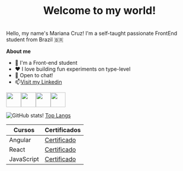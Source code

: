 <br>
<h1 align="center">Welcome to my world!</h1>
<br>
Hello, my name's Mariana Cruz! I'm a self-taught passionate FrontEnd student from Brazil 🇧🇷

**About me**

- 💼 I'm a Front-end student <br>
- ❤️ I love building fun experiments on type-level <br>
- 💬 Open to chat!
- 📫[Visit my Linkedin](https://www.linkedin.com/in/mariana-cruz-83003512b/)

<img src="https://cdn.jsdelivr.net/gh/devicons/devicon@latest/icons/angular/angular-original.svg" width="40"/><img src="https://cdn.jsdelivr.net/gh/devicons/devicon@latest/icons/react/react-original.svg" width="40"/><img src="https://cdn.jsdelivr.net/gh/devicons/devicon@latest/icons/typescript/typescript-plain.svg" width="40"/><img src="https://cdn.jsdelivr.net/gh/devicons/devicon@latest/icons/javascript/javascript-plain.svg" width="40"/>

<a>![GitHub stats](https://github-readme-stats.vercel.app/api?username=mari-coding&show_icons=true&theme=buefy)!</a>
<a>[Top Langs](https://github-readme-stats.vercel.app/api/top-langs/?username=mari-coding&layout=compact&theme=buefy)</a>

| Cursos     | Certificados                                                   |
|------------|----------------------------------------------------------------|
| Angular    | [Certificado](https://hermes.dio.me/certificates/QJOP94MW.pdf) |
| React      | [Certificado](https://hermes.dio.me/certificates/L7OIARDM.pdf) |
| JavaScript | [Certificado](https://hermes.dio.me/certificates/06W8FPFJ.pdf) |

<!--
**mari-coding/mari-coding** is a ✨ _special_ ✨ repository because its `README.md` (this file) appears on your GitHub profile.

Here are some ideas to get you started:

- 🔭 I’m currently working on ...
- 🌱 I’m currently learning ...
- 👯 I’m looking to collaborate on ...
- 🤔 I’m looking for help with ...
- 💬 Ask me about ...
- 📫 How to reach me: ...
- 😄 Pronouns: ...
- ⚡ Fun fact: ...


*italico* <br>
_italico_
**negrito**
__negrito__
___negrito e italico___

- lista
    - sublista

1. lista 
2. lista
    1. sublista

[texto da imagem](https://camo.githubusercontent.com/ea6b4bb0a65d49b5ccf653bf5467a0eb99e0ad57204fdcfb448b354937efeb11/68747470733a2f2f736b696c6c69636f6e732e6465762f69636f6e733f693d7673636f64652c68746d6c2c6373732c6a732c63732c616e67756c61722c74732c6e6f64656a732c72656163742c6e6578746a732c7461696c77696e642c6177732c6769742c6769746875622c706f737467726573267468656d653d6461726b)

![alt text](image-1.png)

`system.out.println();`

> Citações...

| cabeçalho 1 | cabeçalho 2 |
|-------------|-------------|
| testo 1     | texto 2     |
| texto 3     | texto 4     |

- [x] tarefa 1
- [x] tarefa 2 -->



